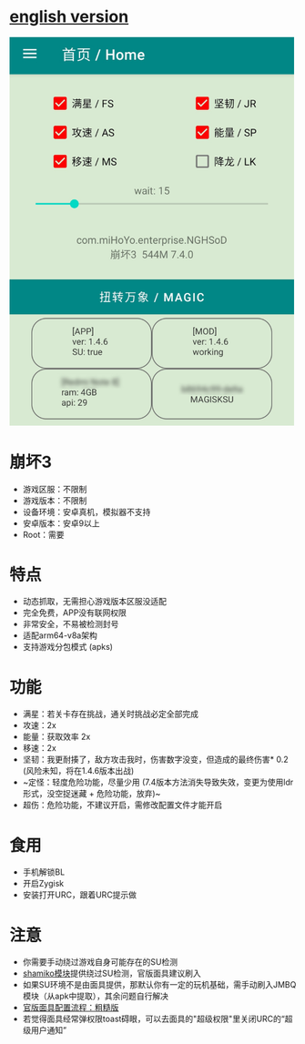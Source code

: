 # [english version](README_en.md)  
  
<img src="img/1.png" width="500px">


# 崩坏3
* 游戏区服：不限制
* 游戏版本：不限制
* 设备环境：安卓真机，模拟器不支持
* 安卓版本：安卓9以上
* Root：需要

# 特点
* 动态抓取，无需担心游戏版本区服没适配
* 完全免费，APP没有联网权限
* 非常安全，不易被检测封号
* 适配arm64-v8a架构
* 支持游戏分包模式 (apks)

# 功能
* 满星：若关卡存在挑战，通关时挑战必定全部完成
* 攻速：2x
* 能量：获取效率 2x
* 移速：2x
* 坚韧：我更耐揍了，敌方攻击我时，伤害数字没变，但造成的最终伤害* 0.2  (风险未知，将在1.4.6版本出战)
* ~定怪：轻度危险功能，尽量少用 (7.4版本方法消失导致失效，变更为使用ldr形式，没空捉迷藏 + 危险功能，放弃)~
* 超伤：危险功能，不建议开启，需修改配置文件才能开启

# 食用
* 手机解锁BL
* 开启Zygisk
* 安装打开URC，跟着URC提示做


# 注意
* 你需要手动绕过游戏自身可能存在的SU检测
* [shamiko模块](https://github.com/LSPosed/LSPosed.github.io/releases)提供绕过SU检测，官版面具建议刷入
* 如果SU环境不是由面具提供，那默认你有一定的玩机基础，需手动刷入JMBQ模块（从apk中提取），其余问题自行解决
* [官版面具配置流程：粗糙版](https://mega.nz/folder/spFFgSia#dd5jeZHyADqZ5a1lEj3xgw)
* 若觉得面具经常弹权限toast碍眼，可以去面具的"超级权限"里关闭URC的“超级用户通知”


